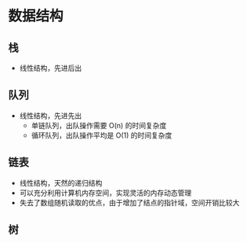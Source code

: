 # 数据结构

## 栈

- 线性结构，先进后出

## 队列

- 线性结构，先进先出
  - 单链队列，出队操作需要 O(n) 的时间复杂度
  - 循环队列，出队操作平均是 O(1) 的时间复杂度

## 链表

- 线性结构，天然的递归结构
- 可以充分利用计算机内存空间，实现灵活的内存动态管理
- 失去了数组随机读取的优点，由于增加了结点的指针域，空间开销比较大

## 树


